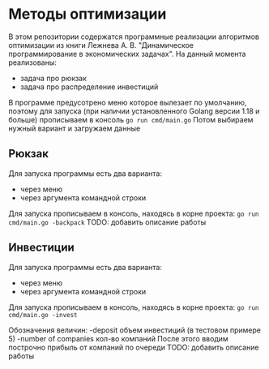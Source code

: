 # Методы оптимизации
В этом репозитории содержатся программные реализации алгоритмов оптимизации из книги Лежнева А. В. "Динамическое программирование в экономических задачах". На данный момента реализованы:
- задача про рюкзак
- задача про распределение инвестиций

В программе предусотрено меню которое вылезает по умолчанию, поэтому для запуска (при наличии установленного Golang версии 1.18 и больше) прописываем в консоль
`go run cmd/main.go`
Потом выбираем нужный вариант и загружаем данные

## Рюкзак
Для запуска программы есть два варианта:
- через меню 
- через аргумента командной строки

Для запуска прописываем в консоль, находяcь в корне проекта:
`go run cmd/main.go -backpack`
TODO: добавить описание работы

## Инвестиции
Для запуска программы есть два варианта:
- через меню
- через аргумента командной строки

Для запуска прописываем в консоль, находяcь в корне проекта:
`go run cmd/main.go -invest`

Обозначения величин:
-deposit объем инвестиций (в тестовом примере 5)
-number of companies кол-во компаний
После этого вводим построчно прибыль от компаний по очереди 
TODO: добавить описание работы